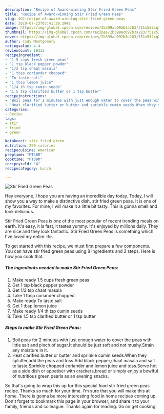 ```yaml
---
description: "Recipe of Award-winning Stir Fried Green Peas"
title: "Recipe of Award-winning Stir Fried Green Peas"
slug: 402-recipe-of-award-winning-stir-fried-green-peas
date: 2020-07-23T03:41:38.294Z
image: https://img-global.cpcdn.com/recipes/2b399ac092b3a283/751x532cq70/stir-fried-green-peas-recipe-main-photo.jpg
thumbnail: https://img-global.cpcdn.com/recipes/2b399ac092b3a283/751x532cq70/stir-fried-green-peas-recipe-main-photo.jpg
cover: https://img-global.cpcdn.com/recipes/2b399ac092b3a283/751x532cq70/stir-fried-green-peas-recipe-main-photo.jpg
author: Cody Montgomery
ratingvalue: 4.4
reviewcount: 19313
recipeingredient:
- "1.5 cups fresh green peas"
- "1 tsp black pepper powder"
- "1/2 tsp chaat masala"
- "1 tbsp coriander chopped"
- "To taste salt"
- "1 tbsp lemon juice"
- "1/4 th tsp cumin seeds"
- "1.5 tsp clarified butter or 1 tsp butter"
recipeinstructions:
- "Boil peas for 2 minutes with just enough water to cover the peas with little salt and pinch of sugar.It should be just soft and not mushy.Strain any moisture in it."
- "Heat clarified butter or butter and sprinkle cumin seeds.When they splutter,add the peas and toss.Add black pepper,chaat masala and salt to taste.Sprinkle chopped coriander and lemon juice and toss.Serve hot as a side dish or appetiser with crackers,bread or simply enjoy a bowlful of nutritious green pearls as an evening snacks."
categories:
- Recipe
tags:
- stir
- fried
- green

katakunci: stir fried green 
nutrition: 299 calories
recipecuisine: American
preptime: "PT40M"
cooktime: "PT39M"
recipeyield: "4"
recipecategory: Lunch

---
```



![Stir Fried Green Peas](https://img-global.cpcdn.com/recipes/2b399ac092b3a283/751x532cq70/stir-fried-green-peas-recipe-main-photo.jpg)

Hey everyone, I hope you are having an incredible day today. Today, I will show you a way to make a distinctive dish, stir fried green peas. It is one of my favorites. For mine, I will make it a little bit tasty. This is gonna smell and look delicious.



Stir Fried Green Peas is one of the most popular of recent trending meals on earth. It's easy, it is fast, it tastes yummy. It's enjoyed by millions daily. They are nice and they look fantastic. Stir Fried Green Peas is something which I've loved my entire life.


To get started with this recipe, we must first prepare a few components. You can have stir fried green peas using 8 ingredients and 2 steps. Here is how you cook that.

<!--inarticleads1-->

##### The ingredients needed to make Stir Fried Green Peas:

1. Make ready 1.5 cups fresh green peas
1. Get 1 tsp black pepper powder
1. Get 1/2 tsp chaat masala
1. Take 1 tbsp coriander chopped
1. Make ready To taste salt
1. Get 1 tbsp lemon juice
1. Make ready 1/4 th tsp cumin seeds
1. Take 1.5 tsp clarified butter or 1 tsp butter




<!--inarticleads2-->

##### Steps to make Stir Fried Green Peas:

1. Boil peas for 2 minutes with just enough water to cover the peas with little salt and pinch of sugar.It should be just soft and not mushy.Strain any moisture in it.
1. Heat clarified butter or butter and sprinkle cumin seeds.When they splutter,add the peas and toss.Add black pepper,chaat masala and salt to taste.Sprinkle chopped coriander and lemon juice and toss.Serve hot as a side dish or appetiser with crackers,bread or simply enjoy a bowlful of nutritious green pearls as an evening snacks.




So that's going to wrap this up for this special food stir fried green peas recipe. Thanks so much for your time. I'm sure that you will make this at home. There is gonna be more interesting food in home recipes coming up. Don't forget to bookmark this page in your browser, and share it to your family, friends and colleague. Thanks again for reading. Go on get cooking!
